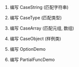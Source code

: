 1. 编写 CaseString (匹配字符串)

2. 编写 CaseType (匹配类型)

3. 编写 CaseArray (匹配元组, 数组)

4. 编写 CaseObject (样例类)

5. 编写 OptionDemo

6. 编写 PartialFuncDemo